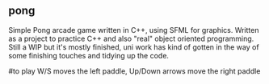 ## pong
Simple Pong arcade game written in C++, using SFML for graphics.
Written as a project to practice C++ and also "real" object oriented programming.
Still a WIP but it's mostly finished, uni work has kind of gotten in the way of some finishing touches and tidying up the code.

#to play
W/S moves the left paddle, Up/Down arrows move the right paddle
